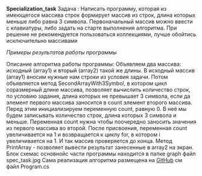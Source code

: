**Specialization_task**
Задача :
Написать программу, которая из имеющегося массива строк формирует массив из строк, длина которых меньше либо равна 3 символа. Первоначальный массив можно ввести с клавиатуры, либо задать на старте выполнения алгоритма. При решение не рекомендуется пользоваться коллекциями, лучше обойтись исключительно массивами

*Примеры результатов работы программы*
<!-- ["hello", "2", "world", ":-)"] -> ["2", ":-)"]
["1234", "1567", "-2", "computer science"] -> ["-2"]
["Russia", "Denmark", "Kazan"] -> [] -->

Описание алгоритма работы программы:
Объявляем два массива: исходный (array1) и вторый (array2) такой же длины. 
В исходный массив (array1) вносим нужные нам строки из условия задачи.
Потом объявляется метод SecondArrayWith3Symbol, в котором цикл соразмерный длине массива, позволяет вычислить количество строк, по условию задания, длина которых не превышает 3 символа, если да элемент первого массива заносится в count элемент второго массива. 
Перед этим инициализируем переменную count, равную 0. В неё мы будем записывать количество строк, длина которых 3 символа и меньше.
Переменная count нужна чтобы поочередно заносить значения из первого массива во второй. 
После присвоения, переменная count увеличивается на 1 и возвращается к циклу for, в котором i увеличивается на 1. И так массив проверяется до конца.
Метод PrintArray - позволяет вывести результат занесенные в array2 на экран.
Блок схемас основнойс части программы находится в папке graph файл spec_task.jpg
Сама реализация алгоритма размещена на [GitHub](https://github.com/) см файл Program.cs